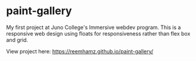 # paint-gallery
My first project at Juno College's Immersive webdev program.
This is a responsive web design using floats for responsiveness rather than flex box and grid. 

View project here: 
https://reemhamz.github.io/paint-gallery/
